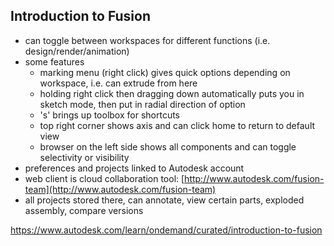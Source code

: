 ## Introduction to Fusion

- can toggle between workspaces for different functions (i.e. design/render/animation)
- some features
  - marking menu (right click) gives quick options depending on workspace, i.e. can extrude from here
  - holding right click then dragging down automatically puts you in sketch mode, then put in radial direction of option
  - 's' brings up toolbox for shortcuts
  - top right corner shows axis and can click home to return to default view
  - browser on the left side shows all components and can toggle selectivity or visibility
- preferences and projects linked to Autodesk account
- web client is cloud collaboration tool: [http://www.autodesk.com/fusion-team](http://www.autodesk.com/fusion-team)
- all projects stored there, can annotate, view certain parts, exploded assembly, compare versions

https://www.autodesk.com/learn/ondemand/curated/introduction-to-fusion
